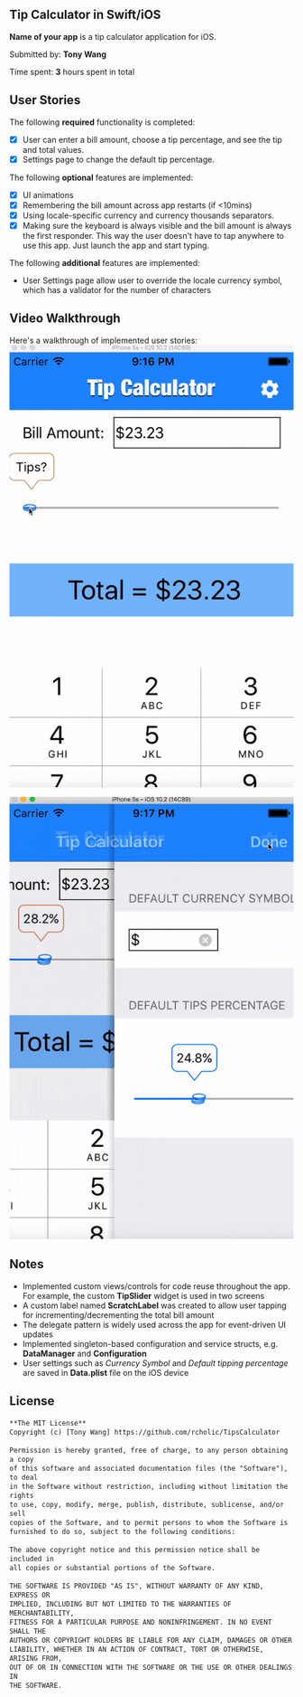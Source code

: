 ## Tip Calculator in Swift/iOS

**Name of your app** is a tip calculator application for iOS.

Submitted by: **Tony Wang**

Time spent: **3** hours spent in total

## User Stories

The following **required** functionality is completed:

* [x] User can enter a bill amount, choose a tip percentage, and see the tip and total values.
* [x] Settings page to change the default tip percentage.

The following **optional** features are implemented:
* [x] UI animations
* [x] Remembering the bill amount across app restarts (if <10mins)
* [x] Using locale-specific currency and currency thousands separators.
* [x] Making sure the keyboard is always visible and the bill amount is always the first responder. This way the user doesn't have to tap anywhere to use this app. Just launch the app and start typing.

The following **additional** features are implemented:
* User Settings page allow user to override the locale currency symbol, which has a validator for the number of characters

## Video Walkthrough

Here's a walkthrough of implemented user stories:
![](./screencast/tip_calculator_screen1.gif)

![](./screencast/tip_calculator_screen2.gif)

## Notes
* Implemented custom views/controls for code reuse throughout the app. For example, the custom **TipSlider** widget is used in two screens
* A custom label named **ScratchLabel** was created to allow user tapping for incrementing/decrementing the total bill amount
* The delegate pattern is widely used across the app for event-driven UI updates
* Implemented singleton-based configuration and service structs, e.g. **DataManager** and **Configuration**
* User settings such as *Currency Symbol* and *Default tipping percentage* are saved in **Data.plist** file on the iOS device

## License
    **The MIT License**
    Copyright (c) [Tony Wang] https://github.com/rcholic/TipsCalculator

    Permission is hereby granted, free of charge, to any person obtaining a copy
    of this software and associated documentation files (the "Software"), to deal
    in the Software without restriction, including without limitation the rights
    to use, copy, modify, merge, publish, distribute, sublicense, and/or sell
    copies of the Software, and to permit persons to whom the Software is
    furnished to do so, subject to the following conditions:

    The above copyright notice and this permission notice shall be included in
    all copies or substantial portions of the Software.

    THE SOFTWARE IS PROVIDED "AS IS", WITHOUT WARRANTY OF ANY KIND, EXPRESS OR
    IMPLIED, INCLUDING BUT NOT LIMITED TO THE WARRANTIES OF MERCHANTABILITY,
    FITNESS FOR A PARTICULAR PURPOSE AND NONINFRINGEMENT. IN NO EVENT SHALL THE
    AUTHORS OR COPYRIGHT HOLDERS BE LIABLE FOR ANY CLAIM, DAMAGES OR OTHER
    LIABILITY, WHETHER IN AN ACTION OF CONTRACT, TORT OR OTHERWISE, ARISING FROM,
    OUT OF OR IN CONNECTION WITH THE SOFTWARE OR THE USE OR OTHER DEALINGS IN
    THE SOFTWARE.
